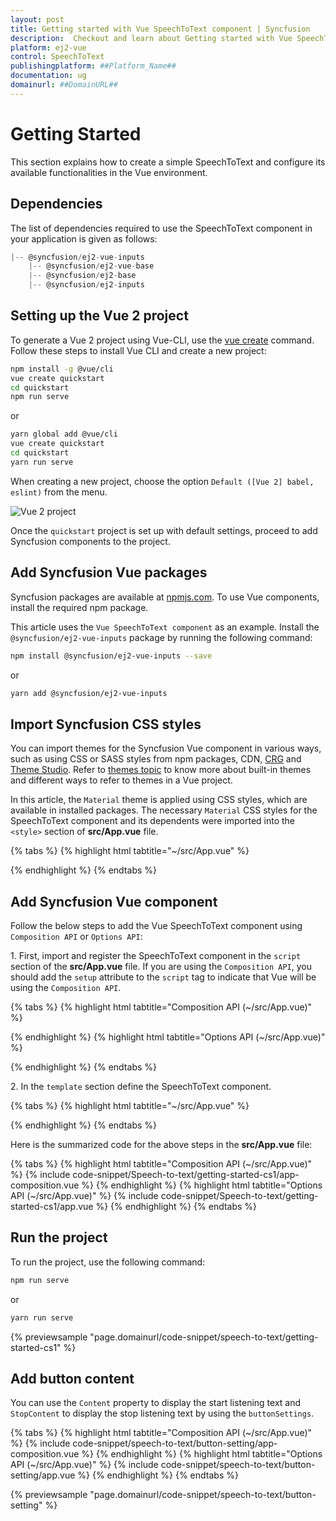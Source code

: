 ```yaml
---
layout: post
title: Getting started with Vue SpeechToText component | Syncfusion
description:  Checkout and learn about Getting started with Vue SpeechToText component of Syncfusion Essential JS 2 and more details.
platform: ej2-vue
control: SpeechToText 
publishingplatform: ##Platform_Name##
documentation: ug
domainurl: ##DomainURL##
---
```


# Getting Started

This section explains how to create a simple SpeechToText and configure its available functionalities in the Vue environment.

## Dependencies

The list of dependencies required to use the SpeechToText component in your application is given as follows:

```js
|-- @syncfusion/ej2-vue-inputs
    |-- @syncfusion/ej2-vue-base
    |-- @syncfusion/ej2-base
    |-- @syncfusion/ej2-inputs
```

## Setting up the Vue 2 project

To generate a Vue 2 project using Vue-CLI, use the [vue create](https://cli.vuejs.org/#getting-started) command. Follow these steps to install Vue CLI and create a new project:

```bash
npm install -g @vue/cli
vue create quickstart
cd quickstart
npm run serve
```

or

```bash
yarn global add @vue/cli
vue create quickstart
cd quickstart
yarn run serve
```

When creating a new project, choose the option `Default ([Vue 2] babel, eslint)` from the menu.

<img src="https://ej2.syncfusion.com/vue/documentation/appearance/images/vue2-terminal.png" alt="Vue 2 project">

Once the `quickstart` project is set up with default settings, proceed to add Syncfusion components to the project.

## Add Syncfusion Vue packages

Syncfusion packages are available at [npmjs.com](https://www.npmjs.com/search?q=ej2-vue). To use Vue components, install the required npm package.

This article uses the `Vue SpeechToText component` as an example. Install the `@syncfusion/ej2-vue-inputs` package by running the following command:

```bash
npm install @syncfusion/ej2-vue-inputs --save
```
or

```bash
yarn add @syncfusion/ej2-vue-inputs
```

## Import Syncfusion CSS styles

You can import themes for the Syncfusion Vue component in various ways, such as using CSS or SASS styles from npm packages, CDN, [CRG](https://ej2.syncfusion.com/javascript/documentation/common/custom-resource-generator/) and [Theme Studio](https://ej2.syncfusion.com/vue/documentation/appearance/theme-studio/). Refer to [themes topic](https://ej2.syncfusion.com/vue/documentation/appearance/theme/) to know more about built-in themes and different ways to refer to themes in a Vue project.

In this article, the `Material` theme is applied using CSS styles, which are available in installed packages. The necessary `Material` CSS styles for the SpeechToText component and its dependents were imported into the `<style>` section of **src/App.vue** file.

{% tabs %}
{% highlight html tabtitle="~/src/App.vue" %}

<style>
@import '../node_modules/@syncfusion/ej2-base/styles/material.css';
@import '../node_modules/@syncfusion/ej2-inputs/styles/material.css';
</style>

{% endhighlight %}
{% endtabs %}

## Add Syncfusion Vue component

Follow the below steps to add the Vue SpeechToText component using `Composition API` or `Options API`:

1\. First, import and register the SpeechToText component in the `script` section of the **src/App.vue** file. If you are using the `Composition API`, you should add the `setup` attribute to the `script` tag to indicate that Vue will be using the `Composition API`.

{% tabs %}
{% highlight html tabtitle="Composition API (~/src/App.vue)" %}

<script setup>
import { SpeechToTextComponent as EjsSpeechToText  } from "@syncfusion/ej2-vue-inputs";
</script>

{% endhighlight %}
{% highlight html tabtitle="Options API (~/src/App.vue)" %}

<script>
import { SpeechToTextComponent  } from "@syncfusion/ej2-vue-inputs";
export default {
  components: {
    'ejs-speechtotext': SpeechToTextComponent
  }
}
</script>

{% endhighlight %}
{% endtabs %}

2\. In the `template` section define the SpeechToText component.

{% tabs %}
{% highlight html tabtitle="~/src/App.vue" %}

<template>
    <div id='container'>
        <ejs-speechtotext id="speechtotext"></ejs-speechtotext>
    </div>
</template>

{% endhighlight %}
{% endtabs %}

Here is the summarized code for the above steps in the **src/App.vue** file:

{% tabs %}
{% highlight html tabtitle="Composition API (~/src/App.vue)" %}
{% include code-snippet/Speech-to-text/getting-started-cs1/app-composition.vue %}
{% endhighlight %}
{% highlight html tabtitle="Options API (~/src/App.vue)" %}
{% include code-snippet/Speech-to-text/getting-started-cs1/app.vue %}
{% endhighlight %}
{% endtabs %}

## Run the project

To run the project, use the following command:

```bash
npm run serve
```

or

```bash
yarn run serve
```

{% previewsample "page.domainurl/code-snippet/speech-to-text/getting-started-cs1" %}

## Add button content

 You can use the `Content` property to display the start listening text and `StopContent` to display the stop listening text by using the `buttonSettings`.

{% tabs %}
{% highlight html tabtitle="Composition API (~/src/App.vue)" %}
{% include code-snippet/speech-to-text/button-setting/app-composition.vue %}
{% endhighlight %}
{% highlight html tabtitle="Options API (~/src/App.vue)" %}
{% include code-snippet/speech-to-text/button-setting/app.vue %}
{% endhighlight %}
{% endtabs %}
        
{% previewsample "page.domainurl/code-snippet/speech-to-text/button-setting" %}